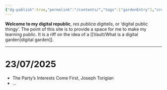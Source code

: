 ```yaml
---
{"dg-publish":true,"permalink":"/contents/","tags":["gardenEntry"],"created":"2025-07-22T17:59:58.136+01:00","updated":"2025-07-23T02:33:51.740+01:00"}
---
```


**Welcome to my digital republic**, *res publica digitalis*, or ‘digital public thingy’. The point of this site is to provide a space for me to make my learning public. It is a riff on the idea of a [[Vault/What is a digital garden\|digital garden]].
___
# 23/07/2025
- The Party’s Interests Come First, Joseph Torigian
- …

